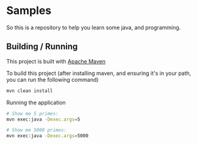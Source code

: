 # Samples
So this is a repository to help you learn some java, and programming.

## Building / Running
This project is built with [Apache Maven](http://maven.apache.org/)

To build this project (after installing maven, and ensuring it's in your path, you can run the following command)
```bash
mvn clean install
```

Running the application
```bash
# Show me 5 primes:
mvn exec:java -Dexec.args=5

# Show me 5000 primes:
mvn exec:java -Dexec.args=5000
```
